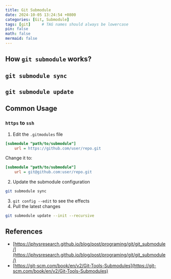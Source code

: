 ```yaml
---
title: Git Submodule
date: 2024-10-05 13:24:54 +0800
categories: [Git, Submodule]
tags: [git]     # TAG names should always be lowercase
pin: false
math: false
mermaid: false
---
```


## How `git submodule` works?

## `git submodule sync`

## `git submodule update`

## Common Usage

### `https` to `ssh`

1. Edit the `.gitmodules` file
```ini
[submodule "path/to/submodule"]
    url = https://github.com/user/repo.git
```
Change it to:
```ini
[submodule "path/to/submodule"]
    url = git@github.com:user/repo.git
```
2. Update the submodule configuration
```bash
git submodule sync
```
3. `git config --edit` to see the effects
4. Pull the latest changes
```bash
git submodule update --init --recursive
```


## References

* [https://iphysresearch.github.io/blog/post/programing/git/git_submodule/](https://iphysresearch.github.io/blog/post/programing/git/git_submodule/)
* [https://git-scm.com/book/en/v2/Git-Tools-Submodules](https://git-scm.com/book/en/v2/Git-Tools-Submodules)
